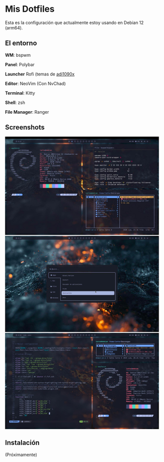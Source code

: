 # Mis Dotfiles
Esta es la configuración que actualmente estoy usando en Debian 12 (arm64).

## El entorno
**WM**: bspwm

**Panel**: Polybar

**Launcher** Rofi (temas de [adi1090x](https://github.com/adi1090x/rofi)

**Editor**: NeoVim (Con NvChad)

**Terminal**: Kitty

**Shell**: zsh

**File Manager**: Ranger

## Screenshots
![img](Screenshots/1.jpg)
![img](Screenshots/2.jpg)
![img](Screenshots/3.jpg)
## Instalación
(Próximamente)




